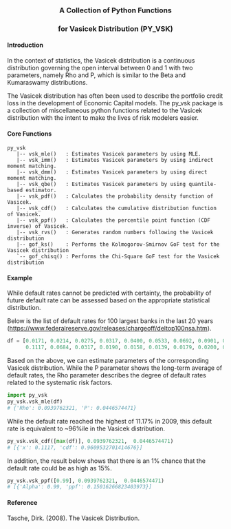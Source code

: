 
### <p align="center"> A Collection of Python Functions </p>
### <p align="center"> for Vasicek Distribution (PY_VSK) </p>

#### Introduction

In the context of statistics, the Vasicek distribution is a continuous distribution governing the open interval between 0 and 1 with two parameters, namely Rho and P, which is similar to the Beta and Kumaraswamy distributions. 

The Vasicek distribution has often been used to describe the portfolio credit loss in the development of Economic Capital models. The py\_vsk package is a collection of miscellaneous python functions related to the Vasicek distribution with the intent to make the lives of risk modelers easier.


#### Core Functions

```
py_vsk
   |-- vsk_mle()   : Estimates Vasicek parameters by using MLE.
   |-- vsk_imm()   : Estimates Vasicek parameters by using indirect moment matching.
   |-- vsk_dmm()   : Estimates Vasicek parameters by using direct moment matching.
   |-- vsk_qbe()   : Estimates Vasicek parameters by using quantile-based estimator.
   |-- vsk_pdf()   : Calculates the probability density function of Vasicek.
   |-- vsk_cdf()   : Calculates the cumulative distribution function of Vasicek.
   |-- vsk_ppf()   : Calculates the percentile point function (CDF inverse) of Vasicek.
   |-- vsk_rvs()   : Generates random numbers following the Vasicek distribution
   |-- gof_ks()    : Performs the Kolmogorov-Smirnov GoF test for the Vasicek distribution
   `-- gof_chisq() : Performs the Chi-Square GoF test for the Vasicek distribution
```

#### Example

While default rates cannot be predicted with certainty, the probability of future default rate can be assessed based on the appropriate statistical distribution. 

Below is the list of default rates for 100 largest banks in the last 20 years (https://www.federalreserve.gov/releases/chargeoff/deltop100nsa.htm). 
```python
df = [0.0171, 0.0214, 0.0275, 0.0317, 0.0400, 0.0533, 0.0692, 0.0901, 0.0984, 0.1051, 
      0.1117, 0.0684, 0.0317, 0.0190, 0.0158, 0.0139, 0.0179, 0.0200, 0.0241, 0.0264]
```
Based on the above, we can estimate parameters of the corresponding Vasicek distribution. While the P parameter shows the long-term average of default rates, the Rho parameter describes the degree of default rates related to the systematic risk factors.  
```python
import py_vsk
py_vsk.vsk_mle(df)
# {'Rho': 0.0939762321, 'P': 0.0446574471}
```
While the default rate reached the highest of 11.17% in 2009, this default rate is equivalent to ~96%ile in the Vasicek distribution. 
```python
py_vsk.vsk_cdf([max(df)], 0.0939762321,  0.0446574471)
# [{'x': 0.1117, 'cdf': 0.9609532701414676}]
```
In addition, the result below shows that there is an 1% chance that the default rate could be as high as 15%. 
```python
py_vsk.vsk_ppf([0.99], 0.0939762321,  0.0446574471)
# [{'Alpha': 0.99, 'ppf': 0.15016266823403973}]
```

#### Reference

Tasche, Dirk. (2008). The Vasicek Distribution.
